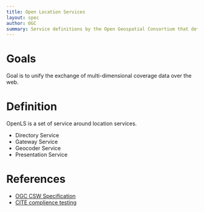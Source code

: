 ```yaml
---
title: Open Location Services
layout: spec
author: OGC
summary: Service definitions by the Open Geospatial Consortium that define Location Services
---
```


Goals
=====

Goal is to unify the exchange of multi-dimensional coverage data over the web.

Definition
==========

OpenLS is a set of service around location services.

* Directory Service
* Gateway Service
* Geocoder Service 
* Presentation Service

References
==========

*   [OGC CSW Specification](http://www.opengeospatial.org/standards/ols)
*	[CITE complience testing](https://github.com/opengeospatial/teamengine)

